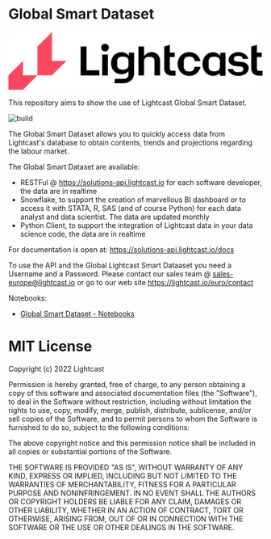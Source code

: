 # Global Smart Dataset

![](https://raw.githubusercontent.com/Lightcast-Global-Innovation/global-smart-dataset/main/Lighcast_RGB_Lockup_Color.png)


This repository aims to show the use of Lightcast Global Smart Dataset.

![build](https://github.com/Lightcast-Global-Innovation/global-smart-dataset/actions/workflows/publish-to-pypi.yml/badge.svg)

The Global Smart Dataset allows you to quickly access data from Lightcast's database to obtain contents, trends and projections regarding the labour market.

The Global Smart Dataset are available:
- RESTFul @ https://solutions-api.lightcast.io for each software developer, the data are in realtime
- Snowflake, to support the creation of marvellous BI dashboard or to access it with STATA, R, SAS (and of course Python) for each data analyst and data scientist. The data are updated monthly
- Python Client, to support the integration of Lightcast data in your data science code, the data are in realtime

For documentation is open at:
https://solutions-api.lightcast.io/docs

To use the API and the Global Lightcast Smart Dataaset you need a Username and a Password. Please contact our sales team @ sales-europe@lightcast.io or go to our web site
https://lightcast.io/euro/contact


Notebooks:
- [Global Smart Dataset - Notebooks](https://github.com/Lightcast-Global-Innovation/global-smart-dataset/blob/main/notebooks/Lightcast_Global_Smart_Dataset.ipynb)


# MIT License

Copyright (c) 2022 Lightcast

Permission is hereby granted, free of charge, to any person obtaining a copy
of this software and associated documentation files (the "Software"), to deal
in the Software without restriction, including without limitation the rights
to use, copy, modify, merge, publish, distribute, sublicense, and/or sell
copies of the Software, and to permit persons to whom the Software is
furnished to do so, subject to the following conditions:

The above copyright notice and this permission notice shall be included in all
copies or substantial portions of the Software.

THE SOFTWARE IS PROVIDED "AS IS", WITHOUT WARRANTY OF ANY KIND, EXPRESS OR
IMPLIED, INCLUDING BUT NOT LIMITED TO THE WARRANTIES OF MERCHANTABILITY,
FITNESS FOR A PARTICULAR PURPOSE AND NONINFRINGEMENT. IN NO EVENT SHALL THE
AUTHORS OR COPYRIGHT HOLDERS BE LIABLE FOR ANY CLAIM, DAMAGES OR OTHER
LIABILITY, WHETHER IN AN ACTION OF CONTRACT, TORT OR OTHERWISE, ARISING FROM,
OUT OF OR IN CONNECTION WITH THE SOFTWARE OR THE USE OR OTHER DEALINGS IN THE
SOFTWARE.